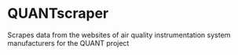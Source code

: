 # QUANTscraper
Scrapes data from the websites of air quality instrumentation system manufacturers for the QUANT project
